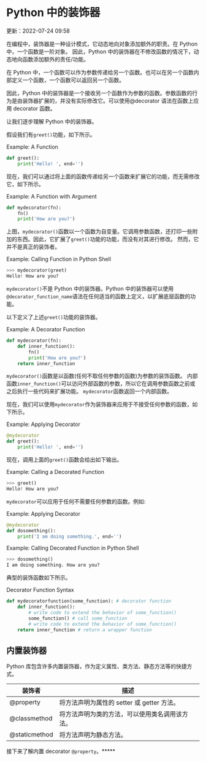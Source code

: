 # Python 中的装饰器

更新：2022-07-24 09:58

在编程中，装饰器是一种设计模式，它动态地向对象添加额外的职责。在 Python 中，一个函数是一阶对象。 因此，Python 中的装饰器在不修改函数的情况下，动态地向函数添加额外的责任/功能。

在 Python 中，一个函数可以作为参数传递给另一个函数。也可以在另一个函数内部定义一个函数，一个函数可以返回另一个函数。

因此，Python 中的装饰器是一个接收另一个函数作为参数的函数。参数函数的行为是由装饰器扩展的，并没有实际修改它。可以使用@decorator 语法在函数上应用 decorator 函数。

让我们逐步理解 Python 中的装饰器。

假设我们有`greet()`功能，如下所示。

Example: A Function 

```py
def greet():
    print('Hello! ', end='') 
```

现在，我们可以通过将上面的函数传递给另一个函数来扩展它的功能，而无需修改它，如下所示。

Example: A Function with Argument 

```py
def mydecorator(fn):
    fn()
    print('How are you?') 
```

上图，`mydecorator()`函数以一个函数为自变量。它调用参数函数，还打印一些附加的东西。因此，它扩展了`greet()`功能的功能，而没有对其进行修改。 然而，它并不是真正的装饰者。

Example: Calling Function in Python Shell 

```py
>>> mydecorator(greet)
Hello! How are you? 
```

`mydecorator()`不是 Python 中的装饰器。Python 中的装饰器可以使用`@decorator_function_name`语法在任何适当的函数上定义，以扩展底层函数的功能。

以下定义了上述`greet()`功能的装饰器。

Example: A Decorator Function 

```py
def mydecorator(fn):
    def inner_function():        
        fn()
        print('How are you?')
    return inner_function 
```

`mydecorator()`函数是以函数(任何不取任何参数的函数)为参数的装饰函数。 内部函数`inner_function()`可以访问外部函数的参数，所以它在调用参数函数之前或之后执行一些代码来扩展功能。 `mydecorator`函数返回一个内部函数。

现在，我们可以使用`mydecorator`作为装饰器来应用于不接受任何参数的函数，如下所示。

Example: Applying Decorator 

```py
@mydecorator
def greet():
    print('Hello! ', end='') 
```

现在，调用上面的`greet()`函数会给出如下输出。

Example: Calling a Decorated Function 

```py
>>> greet()
Hello! How are you? 
```

`mydecorator`可以应用于任何不需要任何参数的函数。例如:

Example: Applying Decorator 

```py
@mydecorator
def dosomething():
    print('I am doing something.', end='') 
```

Example: Calling Decorated Function in Python Shell 

```py
>>> dosomething()
I am doing something. How are you? 
```

典型的装饰函数如下所示。

Decorator Function Syntax 

```py
def mydecoratorfunction(some_function): # decorator function
    def inner_function(): 
        # write code to extend the behavior of some_function()
        some_function() # call some_function
        # write code to extend the behavior of some_function()
    return inner_function # return a wrapper function 
```

## 内置装饰器

Python 库包含许多内置装饰器，作为定义属性、类方法、静态方法等的快捷方式。

| 装饰者        | 描述                                           |
| ------------- | ---------------------------------------------- |
| @property     | 将方法声明为属性的 setter 或 getter 方法。     |
| @classmethod  | 将方法声明为类的方法，可以使用类名调用该方法。 |
| @staticmethod | 将方法声明为静态方法。                         |

接下来了解内置 decorator `@property`。*****